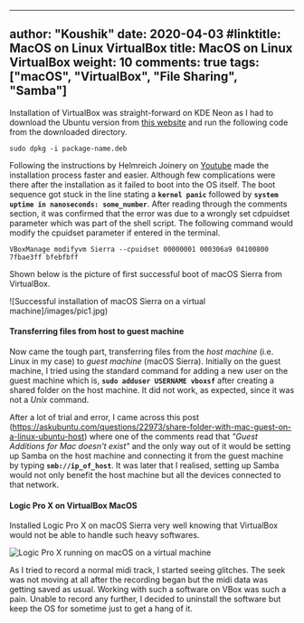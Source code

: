  ---
author: "Koushik"
date: 2020-04-03
#linktitle: MacOS on Linux VirtualBox
title: MacOS on Linux VirtualBox
weight: 10
comments: true
tags: ["macOS", "VirtualBox", "File Sharing", "Samba"]
---


Installation of VirtualBox was straight-forward on KDE Neon as I had to download the Ubuntu version from [this website](https://www.virtualbox.org/wiki/Linux_Downloads) and run the following code from the downloaded directory.
```
sudo dpkg -i package-name.deb
```
Following the instructions by Helmreich Joinery on [Youtube](https://www.youtube.com/watch?v=FTnn4BrpJro) made the installation process faster and easier. Although few complications were there after the installation as it failed to boot into the OS itself. The boot sequence got stuck in the line stating a **`kernel panic`** followed by **`system uptime in nanoseconds: some_number`**. After reading through the comments section, it was confirmed that the error was due to a wrongly set cdpuidset parameter which was part of the shell script. The following command would modify the cpuidset parameter if entered in the terminal.
```
VBoxManage modifyvm Sierra --cpuidset 00000001 000306a9 04100800 7fbae3ff bfebfbff
```

Shown below is the picture of first successful boot of macOS Sierra from VirtualBox.

![Successful installation of macOS Sierra on a virtual machine]/images/pic1.jpg)
 

#### Transferring files from host to guest machine

Now came the tough part, transferring files from the _host machine_ (i.e. Linux in my case) to _guest machine_ (macOS Sierra). Initially on the guest machine, I tried using the standard command for adding a new user on the guest machine which is,  **`sudo adduser USERNAME vboxsf`** after creating a shared folder on the host machine. It did not work, as expected, since it was not a _Unix_ command.

After a lot of trial and error, I came across this post (https://askubuntu.com/questions/22973/share-folder-with-mac-guest-on-a-linux-ubuntu-host)  where one of the comments read that _"Guest Additions for Mac doesn't exist"_ and the only way out of it would be setting up Samba on the host machine and connecting it from the guest machine by typing **`smb://ip_of_host`**. It was later that I realised, setting up Samba would not only benefit the host machine but all the devices connected to that network.
 
#### Logic Pro X on VirtualBox MacOS
 
 Installed Logic Pro X on macOS Sierra very well knowing that VirtualBox would not be able to handle such heavy softwares.

 ![Logic Pro X running on macOS on a virtual machine](/images/pic2.png)
 
 As I tried to record a normal midi track, I started seeing glitches. The seek was not moving at all after the recording began but the midi data was getting saved as usual. Working with such a software on VBox was such a pain. Unable to record any further, I decided to uninstall the software but keep the OS for sometime just to get a hang of it.
